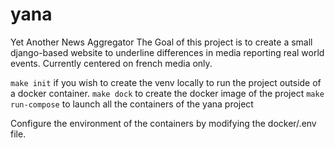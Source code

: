 # yana
Yet Another News Aggregator 
The Goal of this project is to create a small django-based website  to  underline differences
in media reporting real world events. Currently centered on french media only.

`make init` if you wish to create the venv locally to run the project outside of a docker container.
`make dock` to create the docker image of the project 
`make run-compose` to launch all the containers of the yana project

Configure the environment of the containers by modifying the docker/.env file.
